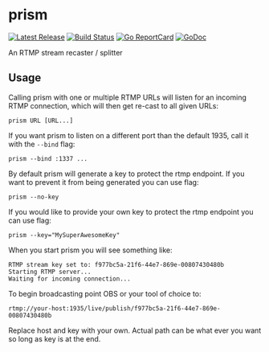 # prism

[![Latest Release](https://img.shields.io/github/release/muesli/prism.svg)](https://github.com/muesli/prism/releases)
[![Build Status](https://github.com/muesli/prism/workflows/build/badge.svg)](https://github.com/muesli/prism/actions)
[![Go ReportCard](https://goreportcard.com/badge/muesli/prism)](https://goreportcard.com/report/muesli/prism)
[![GoDoc](https://godoc.org/github.com/golang/gddo?status.svg)](https://pkg.go.dev/github.com/muesli/prism)

An RTMP stream recaster / splitter

## Usage

Calling prism with one or multiple RTMP URLs will listen for an incoming RTMP
connection, which will then get re-cast to all given URLs:

    prism URL [URL...]

If you want prism to listen on a different port than the default 1935, call it
with the `--bind` flag:

    prism --bind :1337 ...

By default prism will generate a key to protect the rtmp endpoint.  If you want to prevent it from being generated you can use flag:

    prism --no-key

If you would like to provide your own key to protect the rtmp endpoint you can use flag:

    prism --key="MySuperAwesomeKey"

When you start prism you will see something like:

    RTMP stream key set to: f977bc5a-21f6-44e7-869e-00807430480b
    Starting RTMP server...
    Waiting for incoming connection...

To begin broadcasting point OBS or your tool of choice to:

    rtmp://your-host:1935/live/publish/f977bc5a-21f6-44e7-869e-00807430480b

Replace host and key with your own. Actual path can be what ever you want so long as key is at the end.
